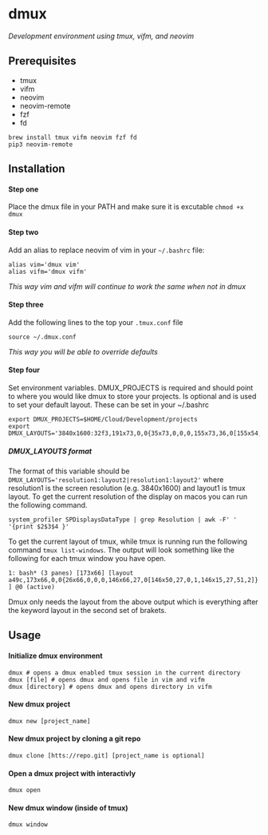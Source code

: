 # dmux
*Development environment using tmux, vifm, and neovim*

## Prerequisites
- tmux
- vifm
- neovim
- neovim-remote
- fzf
- fd
```
brew install tmux vifm neovim fzf fd
pip3 neovim-remote
```

## Installation
#### Step one
Place the dmux file in your PATH and make sure it is excutable `chmod +x dmux`
#### Step two
Add an alias to replace neovim of vim in your `~/.bashrc` file: 
```
alias vim='dmux vim'
alias vifm='dmux vifm'

```
*This way vim and vifm will continue to work the same when not in dmux*

#### Step three
Add the following lines to the top your `.tmux.conf` file
```
source ~/.dmux.conf
```
*This way you will be able to override defaults*

#### Step four
Set environment variables. DMUX_PROJECTS is required and should point to where you would like dmux to store your projects. Is optional and is used to set your default layout. These can be set in your ~/.bashrc
```
export DMUX_PROJECTS=$HOME/Cloud/Development/projects
export DMUX_LAYOUTS='3840x1600:32f3,191x73,0,0{35x73,0,0,0,155x73,36,0[155x54,36,0,1,155x18,36,55,2]}|2560x1600:ea33,130x35,0,0{20x35,0,0,0,109x35,21,0[109x26,21,0,1,109x8,21,27,2]}'

```
##### DMUX_LAYOUTS format
The format of this variable should be `DMUX_LAYOUTS='resolution1:layout2|resolution1:layout2'` where resolution1 is the screen resolution (e.g. 3840x1600) and layout1 is tmux layout. To get the current resolution of the display on macos you can run the following command.

```system_profiler SPDisplaysDataType | grep Resolution | awk -F' ' '{print $2$3$4 }'```

To get the current layout of tmux, while tmux is running run the following command `tmux list-windows`. The output will look something like the following for each tmux window you have open.

```1: bash* (3 panes) [173x66] [layout a49c,173x66,0,0{26x66,0,0,0,146x66,27,0[146x50,27,0,1,146x15,27,51,2]}] @0 (active)```

Dmux only needs the layout from the above output which is everything after the keyword layout in the second set of brakets. 


## Usage

#### Initialize dmux environment
`dmux # opens a dmux enabled tmux session in the current directory`<br/>
`dmux [file] # opens dmux and opens file in vim and vifm`<br/>
`dmux [directory] # opens dmux and opens directory in vifm`<br/>

#### New dmux project
`dmux new [project_name]`

#### New dmux project by cloning a git repo
`dmux clone [htts://repo.git] [project_name is optional]`

#### Open a dmux project with interactivly
`dmux open`

#### New dmux window (inside of tmux)
`dmux window`
